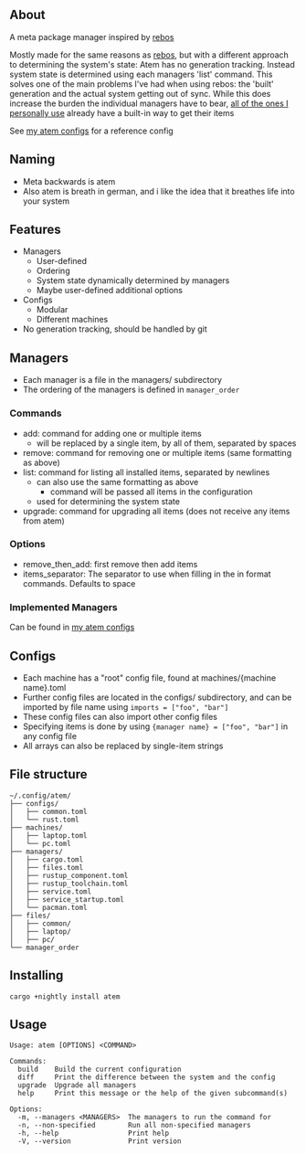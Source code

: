## About
A meta package manager inspired by [rebos](https://gitlab.com/Oglo12/rebos)

Mostly made for the same reasons as [rebos](https://gitlab.com/Oglo12/rebos), but with a different approach to determining the system's state:
Atem has no generation tracking. Instead system state is determined using each managers 'list' command.
This solves one of the main problems I've had when using rebos: the 'built' generation and the actual system getting out of sync.
While this does increase the burden the individual managers have to bear, [all of the ones I personally use](https://github.com/jullanggit/atem-configs) already have a built-in way to get their items

See [my atem configs](https://github.com/jullanggit/atem-configs) for a reference config

## Naming
- Meta backwards is atem
- Also atem is breath in german, and i like the idea that it breathes life into your system

## Features
  - Managers
    - User-defined
    - Ordering
    - System state dynamically determined by managers
    - Maybe user-defined additional options
  - Configs
    - Modular
    - Different machines
  - No generation tracking, should be handled by git

## Managers
- Each manager is a file in the managers/ subdirectory
- The ordering of the managers is defined in `manager_order`
### Commands
- add: command for adding one or multiple items
  - <item> will be replaced by a single item, <items> by all of them, separated by spaces
- remove: command for removing one or multiple items (same formatting as above)
- list: command for listing all installed items, separated by newlines
  - can also use the same formatting as above
    - command will be passed all items in the configuration
  - used for determining the system state
- upgrade: command for upgrading all items (does not receive any items from atem)
### Options
- remove_then_add: first remove then add items
- items_separator: The separator to use when filling in the <items> in format commands. Defaults to space
### Implemented Managers
Can be found in [my atem configs](https://github.com/jullanggit/atem-configs)

## Configs
- Each machine has a "root" config file, found at machines/{machine name}.toml
- Further config files are located in the configs/ subdirectory, and can be imported by file name using `imports = ["foo", "bar"]`
- These config files can also import other config files
- Specifying items is done by using `{manager name} = ["foo", "bar"]` in any config file
- All arrays can also be replaced by single-item strings

## File structure
```
~/.config/atem/
├── configs/
│   ├── common.toml
│   └── rust.toml
├── machines/
│   ├── laptop.toml
│   └── pc.toml
├── managers/
│   ├── cargo.toml
│   ├── files.toml
│   ├── rustup_component.toml
│   ├── rustup_toolchain.toml
│   ├── service.toml
│   ├── service_startup.toml
│   └── pacman.toml
├── files/
│   ├── common/
│   ├── laptop/
│   ├── pc/
└── manager_order
```

## Installing
`cargo +nightly install atem`

## Usage
```
Usage: atem [OPTIONS] <COMMAND>

Commands:
  build    Build the current configuration
  diff     Print the difference between the system and the config
  upgrade  Upgrade all managers
  help     Print this message or the help of the given subcommand(s)

Options:
  -m, --managers <MANAGERS>  The managers to run the command for
  -n, --non-specified        Run all non-specified managers
  -h, --help                 Print help
  -V, --version              Print version
```
